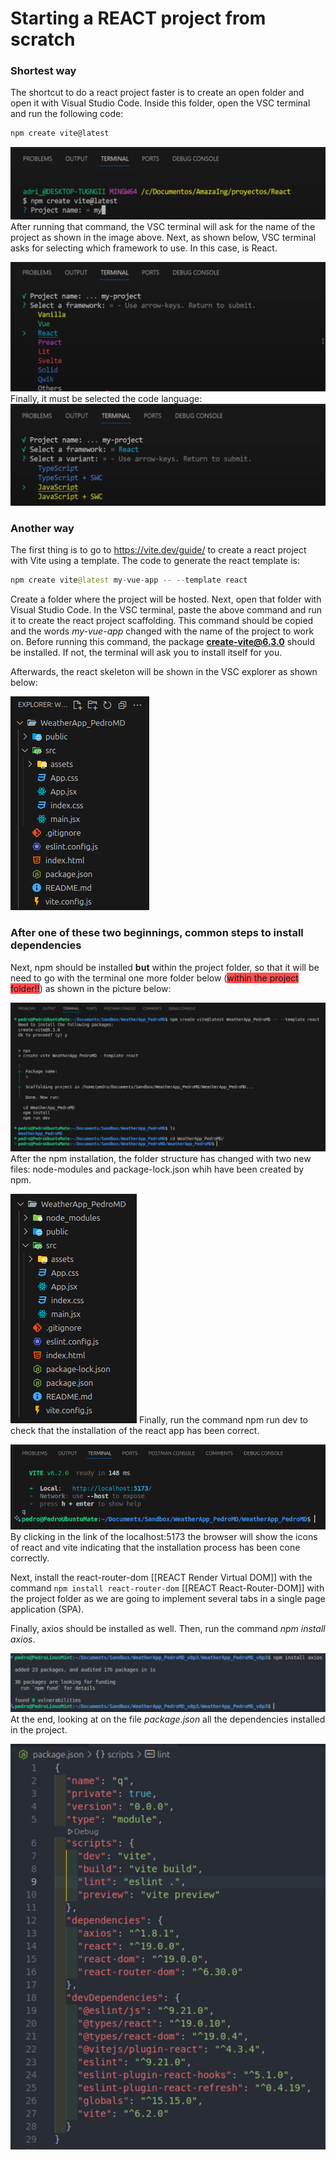 # Starting a REACT project from scratch

### Shortest way

The shortcut to do a react project faster is to create an open folder and open it with Visual Studio Code. Inside this folder, open the VSC terminal and run the following code:

```javaScript
npm create vite@latest
```

![VSC terminal with the onset a React project](../../resources/images/StartProjectFromScratch.png)
After running that command, the VSC terminal will ask for the name of the project as shown in the image above. Next, as shown below, VSC terminal asks for selecting which framework to use. In this case, is React.

![Selecting the JavaScript framework](../../resources/images/StartReactFromScratch2.png)
Finally, it must be selected the code language:
![Selecting the the code language](../../resources/images/StartReactFromScratch3.png)
### Another way
The first thing is to go to <https://vite.dev/guide/> to create a react project with Vite using a template. The code to generate the react template is:

```java
npm create vite@latest my-vue-app -- --template react
```

Create a folder where the project will be hosted. Next, open that folder with Visual Studio Code. In the VSC terminal, paste the above command and run it to create the react project scaffolding. This command should be copied and the words _my-vue-app_ changed with the name of the project to work on. Before running this command, the package **create-vite@6.3.0** should be installed. If not, the terminal will ask you to install itself for you.

Afterwards, the react skeleton will be shown in the VSC explorer as shown below:

![React folder skeleton in VSC](../../resources/images/ReactSkeleton.png)
### After one of these two beginnings, common steps to install dependencies

Next, npm should be installed **but** within the project folder, so that it will be need to go with the terminal one more folder below (<span style="background:#ff4d4f">within the project folder!!</span>) as shown in the picture below:

![Installation of Vite and npm shown in the terminal](../../resources/images/InstallViteandnpmwithinprojectfolder.png)
After the npm installation, the folder structure has changed with two new files: node-modules and package-lock.json whih have been created by npm.

![Node-modules and package-lock.json created](../../resources/images/FolderStructureafterinstallingnpm.png)
Finally, run the command npm run dev to check that the installation of the react app has been correct.

![React working](../../resources/images/ReactWorking.png)
By clicking in the link of the localhost:5173 the browser will show the icons of react and vite indicating that the installation process has been cone correctly.

Next, install the react-router-dom [[REACT Render Virtual DOM]] with the command `npm install react-router-dom` [[REACT React-Router-DOM]] with the project folder as we are going to implement several tabs in a single page application (SPA).

Finally, axios should be installed as well. Then, run the command *npm install axios*.

![Installing axios](../../resources/images/installingAxios.png)
At the end, looking at on the file *package.json* all the dependencies installed in the project.

![Package.json dependencies](../../resources/images/packagejsonDependencies.png)